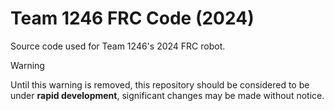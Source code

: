 # Team 1246 FRC Code (2024)
Source code used for Team 1246's 2024 FRC robot.

> [!WARNING]
> Until this warning is removed, this repository should be considered to be under **rapid development**, significant changes may be made without notice.
